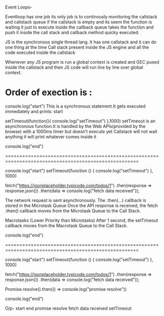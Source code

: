 Event Loops-

Eventloop has one job its only job is to continously monitoring the callstack and callstack queue if the callstack is empty and its seem the function is waiting it just to execute inside the callback queue takes the function and push it inside the call stack and callback method quicky executed.

JS is the synchronous single thread lang. 
It has one callstack and it can do one thing at the time 
Call stack present inside the JS engine and all the code executed inside the callstack

Whenever any JS program is run a global context is created and GEC pused inside the callstack and then JS code will run line by line over global context.

Order of exection is :
=====================================================================================================
console.log("start")
This is a synchronous statement.It gets executed immediately and prints: start

setTimeout(function(){
    console.log("setTimeout")
},1000)
setTimeout is an asynchronous function.It is handled by the Web APIs(provided by the browse) with a 1000ms timer but doesn’t execute yet
Callstack will not wait anything it will print whatever comes inside it 

console.log("end")

=====================================================================================================

console.log("start")
setTimeout(function () {
    console.log("setTimeout")
}, 1000)

fetch("https://jsonplaceholder.typicode.com/todos/1")
    .then(response => response.json())
    .then(data => console.log("fetch data received"));

The network request is sent asynchronously. The .then(...) callback is stored in the Microtask Queue
Once the API response is received, the fetch .then() callback moves from the Microtask Queue to the Call Stack.

Macrotasks (Lower Priority than Microtasks)
After 1 second, the setTimeout callback moves from the Macrotask Queue to the Call Stack.

console.log("end")

=====================================================================================================

console.log("start")
setTimeout(function () {
    console.log("setTimeout")
}, 1000)

fetch("https://jsonplaceholder.typicode.com/todos/1")
    .then(response => response.json())
    .then(data => console.log("fetch data received"));

Promise.resolve().then(() => console.log("promise resolve"))

console.log("end")

O/p-
start
end
promise resolve
fetch data received
setTimeout